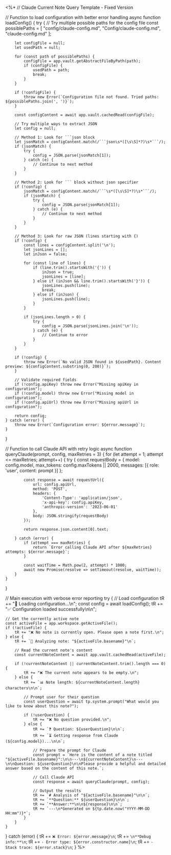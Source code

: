 <%*
// Claude Current Note Query Template - Fixed Version

// Function to load configuration with better error handling
async function loadConfig() {
    try {
        // Try multiple possible paths for the config file
        const possiblePaths = [
            "config/claude-config.md",
            "Config/claude-config.md", 
            "claude-config.md"
        ];
        
        let configFile = null;
        let usedPath = null;
        
        for (const path of possiblePaths) {
            configFile = app.vault.getAbstractFileByPath(path);
            if (configFile) {
                usedPath = path;
                break;
            }
        }
        
        if (!configFile) {
            throw new Error(`Configuration file not found. Tried paths: ${possiblePaths.join(', ')}`);
        }
        
        const configContent = await app.vault.cachedRead(configFile);
        
        // Try multiple ways to extract JSON
        let config = null;
        
        // Method 1: Look for ```json block
        let jsonMatch = configContent.match(/```json\s*([\s\S]*?)\s*```/);
        if (jsonMatch) {
            try {
                config = JSON.parse(jsonMatch[1]);
            } catch (e) {
                // Continue to next method
            }
        }
        
        // Method 2: Look for ``` block without json specifier
        if (!config) {
            jsonMatch = configContent.match(/```\s*([\s\S]*?)\s*```/);
            if (jsonMatch) {
                try {
                    config = JSON.parse(jsonMatch[1]);
                } catch (e) {
                    // Continue to next method
                }
            }
        }
        
        // Method 3: Look for raw JSON (lines starting with {)
        if (!config) {
            const lines = configContent.split('\n');
            let jsonLines = [];
            let inJson = false;
            
            for (const line of lines) {
                if (line.trim().startsWith('{')) {
                    inJson = true;
                    jsonLines = [line];
                } else if (inJson && line.trim().startsWith('}')) {
                    jsonLines.push(line);
                    break;
                } else if (inJson) {
                    jsonLines.push(line);
                }
            }
            
            if (jsonLines.length > 0) {
                try {
                    config = JSON.parse(jsonLines.join('\n'));
                } catch (e) {
                    // Continue to error
                }
            }
        }
        
        if (!config) {
            throw new Error(`No valid JSON found in ${usedPath}. Content preview: ${configContent.substring(0, 200)}`);
        }
        
        // Validate required fields
        if (!config.apiKey) throw new Error("Missing apiKey in configuration");
        if (!config.model) throw new Error("Missing model in configuration"); 
        if (!config.apiUrl) throw new Error("Missing apiUrl in configuration");
        
        return config;
    } catch (error) {
        throw new Error(`Configuration error: ${error.message}`);
    }
}

// Function to call Claude API with retry logic
async function queryClaude(prompt, config, maxRetries = 3) {
    for (let attempt = 1; attempt <= maxRetries; attempt++) {
        try {
            const requestBody = {
                model: config.model,
                max_tokens: config.maxTokens || 2000,
                messages: [{
                    role: 'user',
                    content: prompt
                }]
            };

            const response = await requestUrl({
                url: config.apiUrl,
                method: 'POST',
                headers: {
                    'Content-Type': 'application/json',
                    'x-api-key': config.apiKey,
                    'anthropic-version': '2023-06-01'
                },
                body: JSON.stringify(requestBody)
            });
            
            return response.json.content[0].text;
            
        } catch (error) {
            if (attempt === maxRetries) {
                return `Error calling Claude API after ${maxRetries} attempts: ${error.message}`;
            }
            
            const waitTime = Math.pow(2, attempt) * 1000;
            await new Promise(resolve => setTimeout(resolve, waitTime));
        }
    }
}

// Main execution with verbose error reporting
try {
    // Load configuration
    tR += "🔧 Loading configuration...\n";
    const config = await loadConfig();
    tR += "✅ Configuration loaded successfully\n\n";
    
    // Get the currently active note
    const activeFile = app.workspace.getActiveFile();
    if (!activeFile) {
        tR += "❌ No note is currently open. Please open a note first.\n";
    } else {
        tR += `📝 Analyzing note: "${activeFile.basename}"\n`;
        
        // Read the current note's content
        const currentNoteContent = await app.vault.cachedRead(activeFile);
        
        if (!currentNoteContent || currentNoteContent.trim().length === 0) {
            tR += "❌ The current note appears to be empty.\n";
        } else {
            tR += `📊 Note length: ${currentNoteContent.length} characters\n\n`;
            
            // Prompt user for their question
            const userQuestion = await tp.system.prompt("What would you like to know about this note?");
            
            if (!userQuestion) {
                tR += "❌ No question provided.\n";
            } else {
                tR += `❓ Question: ${userQuestion}\n\n`;
                tR += `⏳ Getting response from Claude (${config.model})...\n\n`;
                
                // Prepare the prompt for Claude
                const prompt = `Here is the content of a note titled "${activeFile.basename}":\n\n---\n${currentNoteContent}\n---\n\nQuestion: ${userQuestion}\n\nPlease provide a helpful and detailed answer based on the content of this note.`;
                
                // Call Claude API
                const response = await queryClaude(prompt, config);
                
                // Output the results
                tR += `# Analysis of "${activeFile.basename}"\n\n`;
                tR += `**Question:** ${userQuestion}\n\n`;
                tR += `**Answer:**\n\n${response}\n\n`;
                tR += `---\n*Generated on ${tp.date.now("YYYY-MM-DD HH:mm")}*`;
            }
        }
    }
} catch (error) {
    tR += `❌ Error: ${error.message}\n`;
    tR += `\n**Debug info:**\n`;
    tR += `- Error type: ${error.constructor.name}\n`;
    tR += `- Stack trace: ${error.stack}\n`;
}
%>
